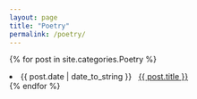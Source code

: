 ```yaml
---
layout: page
title: "Poetry"
permalink: /poetry/
---
```


{% for post in site.categories.Poetry %}
 <li><span>{{ post.date | date_to_string }}</span> &nbsp; <a href="{{ post.url | relative_url}}">{{ post.title }}</a></li>
{% endfor %}
